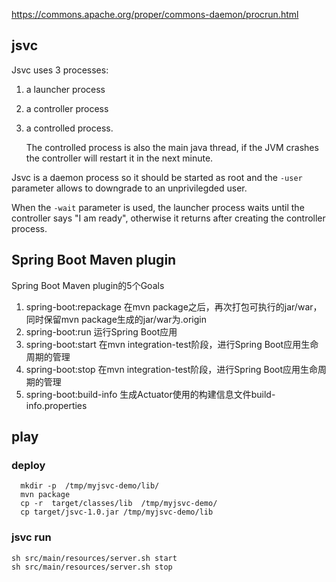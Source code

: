 https://commons.apache.org/proper/commons-daemon/procrun.html

## jsvc
Jsvc uses 3 processes:

1. a launcher process

2. a controller process

3. a controlled process.

   The controlled process is also the main java thread,
   if the JVM crashes the controller will restart it in the next minute.

Jsvc is a daemon process so it should be started as root
 and the `-user` parameter allows to downgrade to an unprivilegded user.

When the `-wait` parameter is used, the launcher process waits
 until the controller says "I am ready",
  otherwise it returns after creating the controller process.


## Spring Boot Maven plugin

Spring Boot Maven plugin的5个Goals

1. spring-boot:repackage
    在mvn package之后，再次打包可执行的jar/war，同时保留mvn package生成的jar/war为.origin
2. spring-boot:run
    运行Spring Boot应用
3. spring-boot:start
    在mvn integration-test阶段，进行Spring Boot应用生命周期的管理
4. spring-boot:stop
    在mvn integration-test阶段，进行Spring Boot应用生命周期的管理
5. spring-boot:build-info
    生成Actuator使用的构建信息文件build-info.properties

## play

### deploy
``` shell
  mkdir -p  /tmp/myjsvc-demo/lib/
  mvn package
  cp -r  target/classes/lib  /tmp/myjsvc-demo/
  cp target/jsvc-1.0.jar /tmp/myjsvc-demo/lib
```

### jsvc run

``` shell
sh src/main/resources/server.sh start
sh src/main/resources/server.sh stop
```



